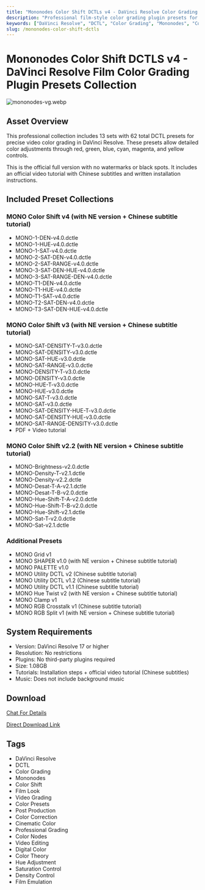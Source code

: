 ```yaml
---
title: "Mononodes Color Shift DCTLs v4 - DaVinci Resolve Color Grading Plugin Presets Collection"
description: "Professional film-style color grading plugin presets for DaVinci Resolve. Includes 13 collections with 62 DCTL nodes for precise color control through red, green, blue, cyan, magenta, and yellow adjustments. No watermarks or black spots."
keywords: ["DaVinci Resolve", "DCTL", "Color Grading", "Mononodes", "Color Shift", "Film Look", "Video Grading", "Color Presets", "Post Production", "Color Correction"]
slug: /mononodes-color-shift-dctls
---
```


# Mononodes Color Shift DCTLS v4 - DaVinci Resolve Film Color Grading Plugin Presets Collection

![mononodes-vg.webp](https://list.ucards.store/d/img/mononodes-vg.webp)
## Asset Overview

This professional collection includes 13 sets with 62 total DCTL presets for precise video color grading in DaVinci Resolve. These presets allow detailed color adjustments through red, green, blue, cyan, magenta, and yellow controls.

This is the official full version with no watermarks or black spots. It includes an official video tutorial with Chinese subtitles and written installation instructions.

## Included Preset Collections

### MONO Color Shift v4 (with NE version + Chinese subtitle tutorial)
- MONO-1-DEN-v4.0.dctle
- MONO-1-HUE-v4.0.dctle
- MONO-1-SAT-v4.0.dctle
- MONO-2-SAT-DEN-v4.0.dctle
- MONO-2-SAT-RANGE-v4.0.dctle
- MONO-3-SAT-DEN-HUE-v4.0.dctle
- MONO-3-SAT-RANGE-DEN-v4.0.dctle
- MONO-T1-DEN-v4.0.dctle
- MONO-T1-HUE-v4.0.dctle
- MONO-T1-SAT-v4.0.dctle
- MONO-T2-SAT-DEN-v4.0.dctle
- MONO-T3-SAT-DEN-HUE-v4.0.dctle

### MONO Color Shift v3 (with NE version + Chinese subtitle tutorial)
- MONO-SAT-DENSITY-T-v3.0.dctle
- MONO-SAT-DENSITY-v3.0.dctle
- MONO-SAT-HUE-v3.0.dctle
- MONO-SAT-RANGE-v3.0.dctle
- MONO-DENSITY-T-v3.0.dctle
- MONO-DENSITY-v3.0.dctle
- MONO-HUE-T-v3.0.dctle
- MONO-HUE-v3.0.dctle
- MONO-SAT-T-v3.0.dctle
- MONO-SAT-v3.0.dctle
- MONO-SAT-DENSITY-HUE-T-v3.0.dctle
- MONO-SAT-DENSITY-HUE-v3.0.dctle
- MONO-SAT-RANGE-DENSITY-v3.0.dctle
- PDF + Video tutorial

### MONO Color Shift v2.2 (with NE version + Chinese subtitle tutorial)
- MONO-Brightness-v2.0.dctle
- MONO-Density-T-v2.1.dctle
- MONO-Density-v2.2.dctle
- MONO-Desat-T-A-v2.1.dctle
- MONO-Desat-T-B-v2.0.dctle
- MONO-Hue-Shift-T-A-v2.0.dctle
- MONO-Hue-Shift-T-B-v2.0.dctle
- MONO-Hue-Shift-v2.1.dctle
- MONO-Sat-T-v2.0.dctle
- MONO-Sat-v2.1.dctle

### Additional Presets
- MONO Grid v1
- MONO SHAPER v1.0 (with NE version + Chinese subtitle tutorial)
- MONO PALETTE v1.0
- MONO Utility DCTL v2 (Chinese subtitle tutorial)
- MONO Utility DCTL v1.2 (Chinese subtitle tutorial)
- MONO Utility DCTL v1.1 (Chinese subtitle tutorial)
- MONO Hue Twist v2 (with NE version + Chinese subtitle tutorial)
- MONO Clamp v1
- MONO RGB Crosstalk v1 (Chinese subtitle tutorial)
- MONO RGB Split v1 (with NE version + Chinese subtitle tutorial)

## System Requirements

- Version: DaVinci Resolve 17 or higher
- Resolution: No restrictions
- Plugins: No third-party plugins required
- Size: 1.08GB
- Tutorials: Installation steps + official video tutorial (Chinese subtitles)
- Music: Does not include background music

## Download
[Chat For Details](https://wa.me/8613237610083)

[Direct Download Link](https://pan.hefamily.net/s/YOOoCy)


## Tags

- DaVinci Resolve
- DCTL
- Color Grading
- Mononodes
- Color Shift
- Film Look
- Video Grading
- Color Presets
- Post Production
- Color Correction
- Cinematic Color
- Professional Grading
- Color Nodes
- Video Editing
- Digital Color
- Color Theory
- Hue Adjustment
- Saturation Control
- Density Control
- Film Emulation